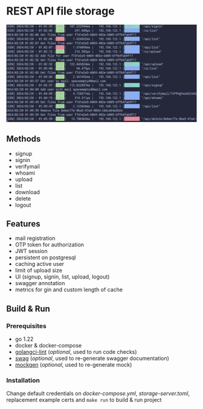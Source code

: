 # REST API file storage

<img title="api for storage" alt="api" src="/docs/img.png">

## Methods

- signup
- signin
- verifymail
- whoami
- upload
- list
- download
- delete
- logout

## Features

- mail registration
- OTP token for authorization
- JWT session
- persistent on postgresql
- caching active user
- limit of upload size
- UI (signup, signin, list, upload, logout)
- swagger annotation
- metrics for gin and custom length of cache

## Build & Run

### Prerequisites

- go 1.22
- docker & docker-compose
- [golangci-lint](https://github.com/golangci/golangci-lint) (<i>optional</i>, used to run code checks)
- [swag](https://github.com/swaggo/swag) (<i>optional</i>, used to re-generate swagger documentation)
- [mockgen](https://github.com/golang/mock) (<i>optional</i>, used to re-generate mock)

### Installation

Change default credentials on _docker-compose.yml_, _storage-server.toml_, replacement example certs and `make run` to build & run project
